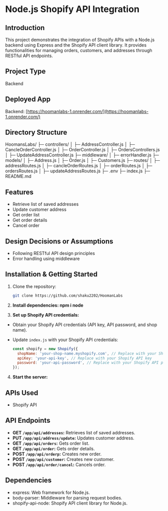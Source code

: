 # Node.js Shopify API Integration

## Introduction
This project demonstrates the integration of Shopify APIs with a Node.js backend using Express and the Shopify API client library. It provides functionalities for managing orders, customers, and addresses through RESTful API endpoints.

## Project Type
Backend

## Deployed App
Backend: [https://hoomanlabs-1.onrender.com/](https://hoomanlabs-1.onrender.com/)

## Directory Structure

HoomansLabs/
├─ controllers/
│  ├─ AddressController.js
│  ├─ CancleOrderController.js
│  ├─ OrderController.js
│  ├─ OrdersControllers.js
│  ├─ UpdateAddressController.js
├─ middleware/
│  ├─ errorHandler.js
├─ models/
│  ├─ Address.js
│  ├─ Order.js
│  ├─ Customers.js
├─ routes/
│  ├─ addressRoutes.js
│  ├─ cancleOrderRoutes.js
│  ├─ orderRoutes.js
│  ├─ ordersRoutes.js
│  ├─ updateAddressRoutes.js
├─ .env
├─ index.js
├─ README.md




## Features
- Retrieve list of saved addresses
- Update customer address
- Get order list
- Get order details
- Cancel order

## Design Decisions or Assumptions
- Following RESTful API design principles
- Error handling using middleware

## Installation & Getting Started
1. Clone the repository:
   ```bash
   git clone https://github.com/shaku2202/HoomanLabs


2. **Install dependencies:  npm i node**


3. **Set up Shopify API credentials:**

- Obtain your Shopify API credentials (API key, API password, and shop name).
- Update `index.js` with your Shopify API credentials:

  ```javascript
  const shopify = new Shopify({
    shopName: 'your-shop-name.myshopify.com', // Replace with your Shopify store name
    apiKey: 'your-api-key', // Replace with your Shopify API key
    password: 'your-api-password', // Replace with your Shopify API password
  });
  ```

4. **Start the server:**



## APIs Used
- Shopify API

## API Endpoints

- **GET `/app/api/addresses`:** Retrieves list of saved addresses.
- **PUT `/app/api/address/update`:** Updates customer address.
- **GET `/app/api/orders`:** Gets order list.
- **GET `/app/api/order`:** Gets order details.
- **POST `/app/api/orderp`:** Creates new order.
- **POST `/app/api/customer`:** Creates new customer.
- **POST `/app/api/order/cancel`:** Cancels order.


## Dependencies

- express: Web framework for Node.js.
- body-parser: Middleware for parsing request bodies.
- shopify-api-node: Shopify API client library for Node.js.







